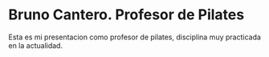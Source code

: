 <h1>Bruno Cantero. Profesor de Pilates</h1>
<p>Esta es mi presentacion como profesor de pilates, disciplina muy practicada en la actualidad.</p>
